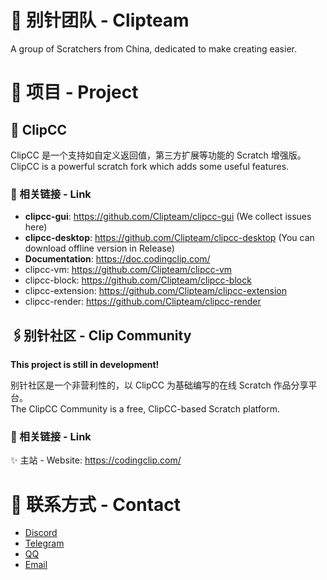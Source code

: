 # 🍭 别针团队 - Clipteam
A group of Scratchers from China, dedicated to make creating easier.
# 🌱 项目 - Project
## 📎 ClipCC
ClipCC 是一个支持如自定义返回值，第三方扩展等功能的 Scratch 增强版。  
ClipCC is a powerful scratch fork which adds some useful features.
### 🚀 相关链接 - Link
- **clipcc-gui**: https://github.com/Clipteam/clipcc-gui (We collect issues here)
- **clipcc-desktop**: https://github.com/Clipteam/clipcc-desktop (You can download offline version in Release)
- **Documentation**: https://doc.codingclip.com/
- clipcc-vm: https://github.com/Clipteam/clipcc-vm
- clipcc-block: https://github.com/Clipteam/clipcc-block
- clipcc-extension: https://github.com/Clipteam/clipcc-extension
- clipcc-render: https://github.com/Clipteam/clipcc-render

## 🖇️别针社区 - Clip Community
**This project is still in development!**

别针社区是一个非营利性的，以 ClipCC 为基础编写的在线 Scratch 作品分享平台。  
The ClipCC Community is a free, ClipCC-based Scratch platform.
### 🚀 相关链接 - Link
✨ 主站 - Website: https://codingclip.com/
# 💬 联系方式 - Contact
- [Discord](https://discord.gg/uuyHNBH)
- [Telegram](https://t.me/ClipCChat)
- [QQ](https://jq.qq.com/?_wv=1027&k=wWQALsUb)
- [Email](mailto:sinangentoo@gmail.com)
